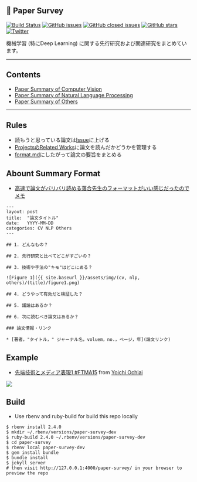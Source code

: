 ## 🚀 Paper Survey

[![Build Status](https://travis-ci.org/shunk031/paper-survey.svg?branch=master)](https://travis-ci.org/shunk031/paper-survey)
[![GitHub issues](https://img.shields.io/github/issues/shunk031/paper-survey.svg)](https://github.com/shunk031/paper-survey/issues?q=is%3Aopen+is%3Aissue)
[![GitHub closed issues](https://img.shields.io/github/issues-closed/shunk031/paper-survey.svg)](https://github.com/shunk031/paper-survey/issues?q=is%3Aissue+is%3Aclosed)
[![GitHub stars](https://img.shields.io/github/stars/shunk031/paper-survey.svg?style=flat-square)](https://github.com/shunk031/paper-survey/stargazers)
[![Twitter](https://img.shields.io/twitter/url/https/github.com/shunk031/paper-survey.svg?style=social)](https://twitter.com/intent/tweet?text=shunk031/paper-survey:%20Survey%20of%20previous%20research%20on%20machine%20learning%20(especially%20Deep%20Learning)%20in%20Japanese&url=https%3A%2F%2Fgithub.com%2Fshunk031%2Fpaper-survey)

機械学習 (特にDeep Learning) に関する先行研究および関連研究をまとめています。

---

## Contents

- [Paper Summary of Computer Vision](https://shunk031.github.io/paper-survey/category/cv/)
- [Paper Summary of Natural Language Processing](https://shunk031.github.io/paper-survey/category/nlp/)
- [Paper Summary of Others](https://shunk031.github.io/paper-survey/category/others/)

---

## Rules

* 読もうと思っている論文は[Issue](https://github.com/shunk031/paper-survey/issues)に上げる
* [ProjectsのRelated Works](https://github.com/shunk031/paper-survey/projects/2)に論文を読んだかどうかを管理する
* [format.md](https://github.com/shunk031/paper-survey/blob/master/format.md)にしたがって論文の要旨をまとめる

## Abount Summary Format

- [高速で論文がバリバリ読める落合先生のフォーマットがいい感じだったのでメモ](http://lafrenze.hatenablog.com/entry/2015/08/04/120205)

```
---
layout: post
title:  "論文タイトル"
date:   YYYY-MM-DD
categories: CV NLP Others
---

## 1. どんなもの？

## 2. 先行研究と比べてどこがすごいの？

## 3. 技術や手法の"キモ"はどこにある？

![Figure 1]({{ site.baseurl }}/assets/img/(cv, nlp, others)/(title)/figure1.png)

## 4. どうやって有効だと検証した？

## 5. 議論はあるか？

## 6. 次に読むべき論文はあるか？

### 論文情報・リンク

* [著者，"タイトル，" ジャーナル名，voluem，no.，ページ，年](論文リンク)
```

## Example

- [先端技術とメディア表現1 #FTMA15](http://www.slideshare.net/Ochyai/1-ftma15) from [Yoichi Ochiai](http://www.slideshare.net/Ochyai)

![](https://raw.githubusercontent.com/shunk031/paper-survey/master/assets/img/FTMA15-1-page-65.png)

## Build

- Use rbenv and ruby-build for build this repo locally

``` shell
$ rbenv install 2.4.0
$ mkdir ~/.rbenv/versions/paper-survey-dev
$ ruby-build 2.4.0 ~/.rbenv/versions/paper-survey-dev
$ cd paper-survey
$ rbenv local paper-survey-dev
$ gem install bundle
$ bundle install
$ jekyll server
# then visit http://127.0.0.1:4000/paper-survey/ in your browser to preview the repo
```
